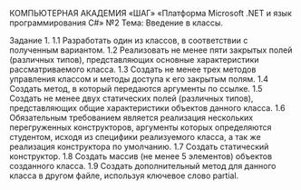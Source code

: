 КОМПЬЮТЕРНАЯ АКАДЕМИЯ «ШАГ» 
«Платформа Microsoft .NET и язык программирования C#» №2 
Тема: Введение в классы. 

Задание 1. 
1.1 Разработать один из классов, в соответствии с полученным вариантом. 
1.2 Реализовать не менее пяти закрытых полей (различных типов), представляющих основные характеристики рассматриваемого класса. 
1.3 Создать не менее трех методов управления классом и методы доступа к его закрытым полям. 
1.4 Создать метод, в который передаются аргументы по ссылке. 
1.5 Создать не менее двух статических полей (различных типов), представляющих общие характеристики объектов данного класса. 
1.6 Обязательным требованием является реализация нескольких перегруженных конструкторов, аргументы которых определяются студентом, исходя из специфики реализуемого класса, а так же реализация конструктора по умолчанию. 
1.7 Создать статический конструктор. 
1.8 Создать массив (не менее 5 элементов) объектов созданного класса. 
1.9 Создать дополнительный метод для данного класса в другом файле, используя ключевое слово partial.
